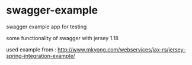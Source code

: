 # swagger-example
swagger example app for testing

some functionality of swagger with jersey 1.18

used example from : http://www.mkyong.com/webservices/jax-rs/jersey-spring-integration-example/

